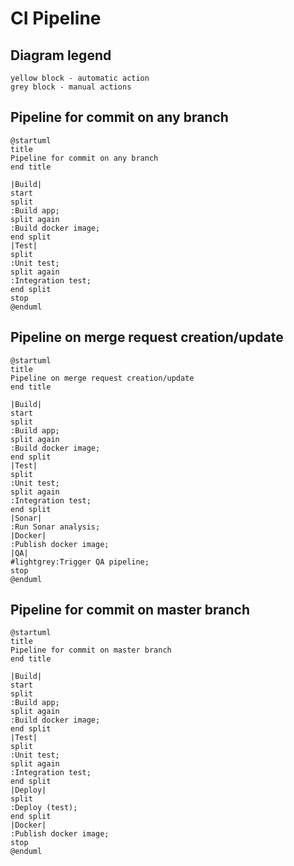 # CI Pipeline

## Diagram legend

```text
yellow block - automatic action
grey block - manual actions
```

## Pipeline for commit on any branch

```plantuml
@startuml
title
Pipeline for commit on any branch
end title

|Build|
start
split
:Build app;
split again
:Build docker image;
end split
|Test|
split
:Unit test;
split again
:Integration test;
end split
stop
@enduml
```

## Pipeline on merge request creation/update

```plantuml
@startuml
title
Pipeline on merge request creation/update
end title

|Build|
start
split
:Build app;
split again
:Build docker image;
end split
|Test|
split
:Unit test;
split again
:Integration test;
end split
|Sonar|
:Run Sonar analysis;
|Docker|
:Publish docker image;
|QA|
#lightgrey:Trigger QA pipeline;
stop
@enduml
```

## Pipeline for commit on master branch

```plantuml
@startuml
title
Pipeline for commit on master branch
end title

|Build|
start
split
:Build app;
split again
:Build docker image;
end split
|Test|
split
:Unit test;
split again
:Integration test;
end split
|Deploy|
split
:Deploy (test);
end split
|Docker|
:Publish docker image;
stop
@enduml
```
